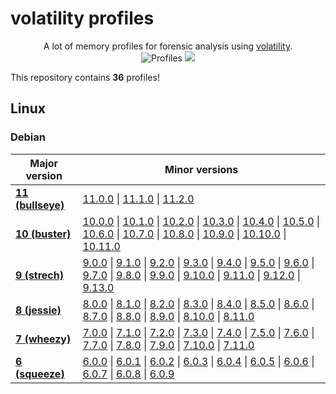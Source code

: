 # volatility profiles

<p align="center">
  A lot of memory profiles for forensic analysis using <a href="https://github.com/volatility-foundation/volatility">volatility</a>.
  <br>
  <img alt="Profiles" src="https://img.shields.io/badge/profiles-36-brightgreen">
  <a href="https://twitter.com/intent/follow?screen_name=podalirius_" title="Follow"><img src="https://img.shields.io/twitter/follow/podalirius_?label=Podalirius&style=social"></a>
  <br>
</p>

This repository contains **36** profiles!

## Linux

### Debian

| Major version | Minor versions |
|---------------|-----------------------------------|
| [**11 (bullseye)**](./profiles/Linux/Debian/11-bullseye/) | [11.0.0](./profiles/Linux/Debian/11-bullseye/11.0.0/) &#x7c; [11.1.0](./profiles/Linux/Debian/11-bullseye/11.1.0/) &#x7c; [11.2.0](./profiles/Linux/Debian/11-bullseye/11.2.0/) |
| [**10 (buster)**](./profiles/Linux/Debian/10-buster/) | [10.0.0](./profiles/Linux/Debian/10-buster/10.0.0/) &#x7c; [10.1.0](./profiles/Linux/Debian/10-buster/10.1.0/) &#x7c; [10.2.0](./profiles/Linux/Debian/10-buster/10.2.0/) &#x7c; [10.3.0](./profiles/Linux/Debian/10-buster/10.3.0/) &#x7c; [10.4.0](./profiles/Linux/Debian/10-buster/10.4.0/) &#x7c; [10.5.0](./profiles/Linux/Debian/10-buster/10.5.0/) &#x7c; [10.6.0](./profiles/Linux/Debian/10-buster/10.6.0/) &#x7c; [10.7.0](./profiles/Linux/Debian/10-buster/10.7.0/) &#x7c; [10.8.0](./profiles/Linux/Debian/10-buster/10.8.0/) &#x7c; [10.9.0](./profiles/Linux/Debian/10-buster/10.9.0/) &#x7c; [10.10.0](./profiles/Linux/Debian/10-buster/10.10.0/) &#x7c; [10.11.0](./profiles/Linux/Debian/10-buster/10.11.0/) |
| [**9 (strech)**](./profiles/Linux/Debian/9-strech/) | [9.0.0](./profiles/Linux/Debian/9-strech/9.0.0/) &#x7c; [9.1.0](./profiles/Linux/Debian/9-strech/9.1.0/) &#x7c; [9.2.0](./profiles/Linux/Debian/9-strech/9.2.0/) &#x7c; [9.3.0](./profiles/Linux/Debian/9-strech/9.3.0/) &#x7c; [9.4.0](./profiles/Linux/Debian/9-strech/9.4.0/) &#x7c; [9.5.0](./profiles/Linux/Debian/9-strech/9.5.0/) &#x7c; [9.6.0](./profiles/Linux/Debian/9-strech/9.6.0/) &#x7c; [9.7.0](./profiles/Linux/Debian/9-strech/9.7.0/) &#x7c; [9.8.0](./profiles/Linux/Debian/9-strech/9.8.0/) &#x7c; [9.9.0](./profiles/Linux/Debian/9-strech/9.9.0/) &#x7c; [9.10.0](./profiles/Linux/Debian/9-strech/9.10.0/) &#x7c; [9.11.0](./profiles/Linux/Debian/9-strech/9.11.0/) &#x7c; [9.12.0](./profiles/Linux/Debian/9-strech/9.12.0/) &#x7c; [9.13.0](./profiles/Linux/Debian/9-strech/9.13.0/) |
| [**8 (jessie)**](./profiles/Linux/Debian/8-jessie/) | [8.0.0](./profiles/Linux/Debian/8-jessie/8.0.0/) &#x7c; [8.1.0](./profiles/Linux/Debian/8-jessie/8.1.0/) &#x7c; [8.2.0](./profiles/Linux/Debian/8-jessie/8.2.0/) &#x7c; [8.3.0](./profiles/Linux/Debian/8-jessie/8.3.0/) &#x7c; [8.4.0](./profiles/Linux/Debian/8-jessie/8.4.0/) &#x7c; [8.5.0](./profiles/Linux/Debian/8-jessie/8.5.0/) &#x7c; [8.6.0](./profiles/Linux/Debian/8-jessie/8.6.0/) &#x7c; [8.7.0](./profiles/Linux/Debian/8-jessie/8.7.0/) &#x7c; [8.8.0](./profiles/Linux/Debian/8-jessie/8.8.0/) &#x7c; [8.9.0](./profiles/Linux/Debian/8-jessie/8.9.0/) &#x7c; [8.10.0](./profiles/Linux/Debian/8-jessie/8.10.0/) &#x7c; [8.11.0](./profiles/Linux/Debian/8-jessie/8.11.0/) |
| [**7 (wheezy)**](./profiles/Linux/Debian/7-wheezy/) | [7.0.0](./profiles/Linux/Debian/7-wheezy/7.0.0/) &#x7c; [7.1.0](./profiles/Linux/Debian/7-wheezy/7.1.0/) &#x7c; [7.2.0](./profiles/Linux/Debian/7-wheezy/7.2.0/) &#x7c; [7.3.0](./profiles/Linux/Debian/7-wheezy/7.3.0/) &#x7c; [7.4.0](./profiles/Linux/Debian/7-wheezy/7.4.0/) &#x7c; [7.5.0](./profiles/Linux/Debian/7-wheezy/7.5.0/) &#x7c; [7.6.0](./profiles/Linux/Debian/7-wheezy/7.6.0/) &#x7c; [7.7.0](./profiles/Linux/Debian/7-wheezy/7.7.0/) &#x7c; [7.8.0](./profiles/Linux/Debian/7-wheezy/7.8.0/) &#x7c; [7.9.0](./profiles/Linux/Debian/7-wheezy/7.9.0/) &#x7c; [7.10.0](./profiles/Linux/Debian/7-wheezy/7.10.0/) &#x7c; [7.11.0](./profiles/Linux/Debian/7-wheezy/7.11.0/) |
| [**6 (squeeze)**](./profiles/Linux/Debian/6-squeeze/) | [6.0.0](./profiles/Linux/Debian/6-squeeze/6.0.0/) &#x7c; [6.0.1](./profiles/Linux/Debian/6-squeeze/6.0.1/) &#x7c; [6.0.2](./profiles/Linux/Debian/6-squeeze/6.0.2/) &#x7c; [6.0.3](./profiles/Linux/Debian/6-squeeze/6.0.3/) &#x7c; [6.0.4](./profiles/Linux/Debian/6-squeeze/6.0.4/) &#x7c; [6.0.5](./profiles/Linux/Debian/6-squeeze/6.0.5/) &#x7c; [6.0.6](./profiles/Linux/Debian/6-squeeze/6.0.6/) &#x7c; [6.0.7](./profiles/Linux/Debian/6-squeeze/6.0.7/) &#x7c; [6.0.8](./profiles/Linux/Debian/6-squeeze/6.0.8/) &#x7c; [6.0.9](./profiles/Linux/Debian/6-squeeze/6.0.9/) |
